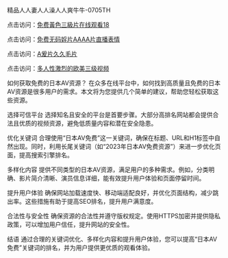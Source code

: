 精品人人妻人人澡人人爽牛牛-0705TH

点击访问：<a href="https://vassv.pages.dev/">免费黃色三級片在线观看18</a>

点击访问：<a href="https://tfda.pages.dev/">免费无码婬片AAAA片直播表情</a>

点击访问：<a href="https://bered.pages.dev/">A爰片久久毛片</a>

点击访问：<a href="https://gda-c7m.pages.dev/">多人性激烈的欧美三级视频</a>



如何获取免费的日本AV资源？
在众多在线平台中，如何找到高质量且免费的日本AV资源是很多用户的需求。本文将为您提供几个简单的建议，帮助您轻松获取这些资源。

选择可信平台
选择知名且安全的平台是首要步骤。大部分高排名网站都会提供合法且优质的视频资源，避免低质量内容和潜在安全隐患。

优化关键词
合理使用“日本AV免费”这一关键词，确保在标题、URL和H1标签中自然出现。同时，利用长尾关键词（如“2023年日本AV免费资源”）来进一步优化页面，提高搜索引擎排名。

多样化内容
提供不同类型的日本AV资源，满足用户的多种需求。例如，分类明确、影片简介清晰、演员信息详细，能有效提升用户体验和页面停留时间。

提升用户体验
确保网站加载速度快、移动端适配良好，并优化页面结构，减少跳出率。这些措施有助于提高SEO排名，提升用户满意度。

合法性与安全性
确保资源的合法性并遵守版权规定。使用HTTPS加密并提供隐私政策，可以增加用户信任，提升网站的安全性。

结语
通过合理的关键词优化、多样化内容和提升用户体验，您可以提高“日本AV免费”关键词的排名，并为用户提供更优质的观看体验。









<span style="display:none;">[Canonical link]( https://github.com/fb45154/464165 ）</span>

